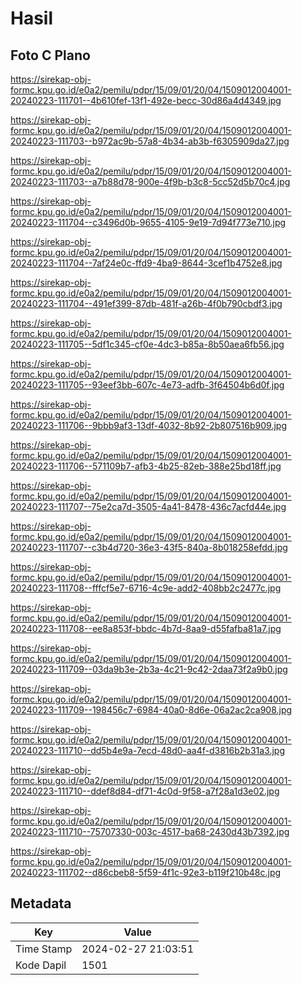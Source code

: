 # Hasil

## Foto C Plano

https://sirekap-obj-formc.kpu.go.id/e0a2/pemilu/pdpr/15/09/01/20/04/1509012004001-20240223-111701--4b610fef-13f1-492e-becc-30d86a4d4349.jpg

https://sirekap-obj-formc.kpu.go.id/e0a2/pemilu/pdpr/15/09/01/20/04/1509012004001-20240223-111703--b972ac9b-57a8-4b34-ab3b-f6305909da27.jpg

https://sirekap-obj-formc.kpu.go.id/e0a2/pemilu/pdpr/15/09/01/20/04/1509012004001-20240223-111703--a7b88d78-900e-4f9b-b3c8-5cc52d5b70c4.jpg

https://sirekap-obj-formc.kpu.go.id/e0a2/pemilu/pdpr/15/09/01/20/04/1509012004001-20240223-111704--c3496d0b-9655-4105-9e19-7d94f773e710.jpg

https://sirekap-obj-formc.kpu.go.id/e0a2/pemilu/pdpr/15/09/01/20/04/1509012004001-20240223-111704--7af24e0c-ffd9-4ba9-8644-3cef1b4752e8.jpg

https://sirekap-obj-formc.kpu.go.id/e0a2/pemilu/pdpr/15/09/01/20/04/1509012004001-20240223-111704--491ef399-87db-481f-a26b-4f0b790cbdf3.jpg

https://sirekap-obj-formc.kpu.go.id/e0a2/pemilu/pdpr/15/09/01/20/04/1509012004001-20240223-111705--5df1c345-cf0e-4dc3-b85a-8b50aea6fb56.jpg

https://sirekap-obj-formc.kpu.go.id/e0a2/pemilu/pdpr/15/09/01/20/04/1509012004001-20240223-111705--93eef3bb-607c-4e73-adfb-3f64504b6d0f.jpg

https://sirekap-obj-formc.kpu.go.id/e0a2/pemilu/pdpr/15/09/01/20/04/1509012004001-20240223-111706--9bbb9af3-13df-4032-8b92-2b807516b909.jpg

https://sirekap-obj-formc.kpu.go.id/e0a2/pemilu/pdpr/15/09/01/20/04/1509012004001-20240223-111706--571109b7-afb3-4b25-82eb-388e25bd18ff.jpg

https://sirekap-obj-formc.kpu.go.id/e0a2/pemilu/pdpr/15/09/01/20/04/1509012004001-20240223-111707--75e2ca7d-3505-4a41-8478-436c7acfd44e.jpg

https://sirekap-obj-formc.kpu.go.id/e0a2/pemilu/pdpr/15/09/01/20/04/1509012004001-20240223-111707--c3b4d720-36e3-43f5-840a-8b018258efdd.jpg

https://sirekap-obj-formc.kpu.go.id/e0a2/pemilu/pdpr/15/09/01/20/04/1509012004001-20240223-111708--fffcf5e7-6716-4c9e-add2-408bb2c2477c.jpg

https://sirekap-obj-formc.kpu.go.id/e0a2/pemilu/pdpr/15/09/01/20/04/1509012004001-20240223-111708--ee8a853f-bbdc-4b7d-8aa9-d55fafba81a7.jpg

https://sirekap-obj-formc.kpu.go.id/e0a2/pemilu/pdpr/15/09/01/20/04/1509012004001-20240223-111709--03da9b3e-2b3a-4c21-9c42-2daa73f2a9b0.jpg

https://sirekap-obj-formc.kpu.go.id/e0a2/pemilu/pdpr/15/09/01/20/04/1509012004001-20240223-111709--198456c7-6984-40a0-8d6e-06a2ac2ca908.jpg

https://sirekap-obj-formc.kpu.go.id/e0a2/pemilu/pdpr/15/09/01/20/04/1509012004001-20240223-111710--dd5b4e9a-7ecd-48d0-aa4f-d3816b2b31a3.jpg

https://sirekap-obj-formc.kpu.go.id/e0a2/pemilu/pdpr/15/09/01/20/04/1509012004001-20240223-111710--ddef8d84-df71-4c0d-9f58-a7f28a1d3e02.jpg

https://sirekap-obj-formc.kpu.go.id/e0a2/pemilu/pdpr/15/09/01/20/04/1509012004001-20240223-111710--75707330-003c-4517-ba68-2430d43b7392.jpg

https://sirekap-obj-formc.kpu.go.id/e0a2/pemilu/pdpr/15/09/01/20/04/1509012004001-20240223-111702--d86cbeb8-5f59-4f1c-92e3-b119f210b48c.jpg


## Metadata

| Key        | Value               |
| ---------- | ------------------- |
| Time Stamp | 2024-02-27 21:03:51 |
| Kode Dapil | 1501                |



